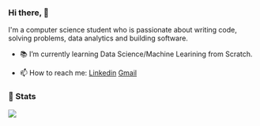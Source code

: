 ### Hi there, 👋


I'm a computer science student who is passionate about writing code, solving problems, data analytics and building software.

- 📚 I’m currently learning  Data Science/Machine Learining from Scratch.
<!-- - 👯 I’m looking for a software development/Data Science internship (part-time).  -->
- 📫 How to reach me: [Linkedin](https://www.linkedin.com/in/sarangakumarapeli/) [Gmail](mailto:saranga.2019952@iit.ac.lk)

### 🚦 Stats

<!-- <a href="https://github.com/Saranga99/website">
  <img src="https://github-readme-stats.vercel.app/api?username=Saranga99&show_icons=true&hide=commits" />
</a>
<br> -->
<a href="https://github.com/Saranga99/website">
  <img src="https://github-readme-stats.vercel.app/api/top-langs/?username=Saranga99&layout=compact" />
</a>




